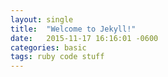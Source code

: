 ```yaml
---
layout: single
title:  "Welcome to Jekyll!"
date:   2015-11-17 16:16:01 -0600
categories: basic
tags: ruby code stuff
---
```

